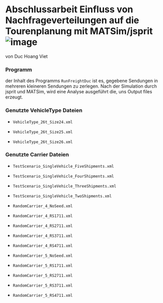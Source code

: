 # Abschlussarbeit Einfluss von Nachfrageverteilungen auf die Tourenplanung mit MATSim/jsprit![image](https://github.com/DucDaiCa/Freight-Nachfrageverteilung/assets/109743947/327bf491-48d2-4e17-aac1-ab41b9917610)


von Duc Hoang Viet


### Programm

der Inhalt des Programms `RunFreightDuc`  ist es, gegebene Sendungen in mehreren kleineren Sendungen zu zerlegen. 
Nach der Simulation durch jsprit und MATSim, wird eine Analyse ausgeführt die, uns Output files erzeugt.


### Genutzte VehicleType Dateien

* `VehicleType_26t_Size24.xml`

* `VehicleType_26t_Size25.xml`

* `VehicleType_26t_Size26.xml`

### Genutzte Carrier Dateien

* `TestScenario_SingleVehicle_FiveShipments.xml`

* `TestScenario_SingleVehicle_FourShipments.xml`

* `TestScenario_SingleVehicle_ThreeShipments.xml`

* `TestScenario_SingleVehicle_TwoShipments.xml`



* `RandomCarrier_4_NoSeed.xml`

* `RandomCarrier_4_RS1711.xml`

* `RandomCarrier_4_RS2711.xml`

* `RandomCarrier_4_RS3711.xml`

* `RandomCarrier_4_RS4711.xml`



* `RandomCarrier_5_NoSeed.xml`

* `RandomCarrier_5_RS1711.xml`

* `RandomCarrier_5_RS2711.xml`

* `RandomCarrier_5_RS3711.xml`

* `RandomCarrier_5_RS4711.xml`

